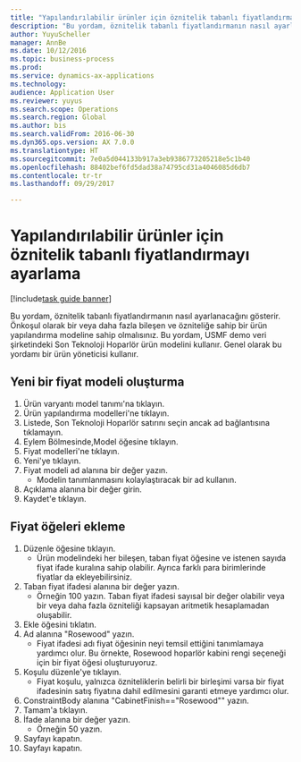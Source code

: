 ```yaml
--- 
title: "Yapılandırılabilir ürünler için öznitelik tabanlı fiyatlandırmayı ayarlama"
description: "Bu yordam, öznitelik tabanlı fiyatlandırmanın nasıl ayarlanacağını gösterir."
author: YuyuScheller
manager: AnnBe
ms.date: 10/12/2016
ms.topic: business-process
ms.prod: 
ms.service: dynamics-ax-applications
ms.technology: 
audience: Application User
ms.reviewer: yuyus
ms.search.scope: Operations
ms.search.region: Global
ms.author: bis
ms.search.validFrom: 2016-06-30
ms.dyn365.ops.version: AX 7.0.0
ms.translationtype: HT
ms.sourcegitcommit: 7e0a5d044133b917a3eb9386773205218e5c1b40
ms.openlocfilehash: 88402bef6fd5dad38a74795cd31a4046085d6db7
ms.contentlocale: tr-tr
ms.lasthandoff: 09/29/2017

---
```

# <a name="set-up-attribute-based-pricing-for-configurable-products"></a>Yapılandırılabilir ürünler için öznitelik tabanlı fiyatlandırmayı ayarlama

[!include[task guide banner](../../includes/task-guide-banner.md)]

Bu yordam, öznitelik tabanlı fiyatlandırmanın nasıl ayarlanacağını gösterir. Önkoşul olarak bir veya daha fazla bileşen ve özniteliğe sahip bir ürün yapılandırma modeline sahip olmalısınız. Bu yordam, USMF demo veri şirketindeki Son Teknoloji Hoparlör ürün modelini kullanır. Genel olarak bu yordamı bir ürün yöneticisi kullanır.


## <a name="create-a-new-price-model"></a>Yeni bir fiyat modeli oluşturma
1. Ürün varyantı model tanımı'na tıklayın.
2. Ürün yapılandırma modelleri'ne tıklayın.
3. Listede, Son Teknoloji Hoparlör satırını seçin ancak ad bağlantısına tıklamayın.
4. Eylem Bölmesinde,Model öğesine tıklayın.
5. Fiyat modelleri'ne tıklayın.
6. Yeni'ye tıklayın.
7. Fiyat modeli ad alanına bir değer yazın.
    * Modelin tanımlanmasını kolaylaştıracak bir ad kullanın.  
8. Açıklama alanına bir değer girin.
9. Kaydet'e tıklayın.

## <a name="add-price-elements"></a>Fiyat öğeleri ekleme
1. Düzenle öğesine tıklayın.
    * Ürün modelindeki her bileşen, taban fiyat öğesine ve istenen sayıda fiyat ifade kuralına sahip olabilir. Ayrıca farklı para birimlerinde fiyatlar da ekleyebilirsiniz.  
2. Taban fiyat ifadesi alanına bir değer yazın.
    * Örneğin 100 yazın.   Taban fiyat ifadesi sayısal bir değer olabilir veya bir veya daha fazla özniteliği kapsayan aritmetik hesaplamadan oluşabilir.  
3. Ekle öğesini tıklatın.
4. Ad alanına "Rosewood" yazın.
    * Fiyat ifadesi adı fiyat öğesinin neyi temsil ettiğini tanımlamaya yardımcı olur. Bu örnekte, Rosewood hoparlör kabini rengi seçeneği için bir fiyat öğesi oluşturuyoruz.  
5. Koşulu düzenle'ye tıklayın.
    * Fiyat koşulu, yalnızca özniteliklerin belirli bir birleşimi varsa bir fiyat ifadesinin satış fiyatına dahil edilmesini garanti etmeye yardımcı olur.  
6. ConstraintBody alanına "CabinetFinish=="Rosewood"" yazın.
7. Tamam'a tıklayın.
8. İfade alanına bir değer yazın.
    * Örneğin 50 yazın.  
9. Sayfayı kapatın.
10. Sayfayı kapatın.


